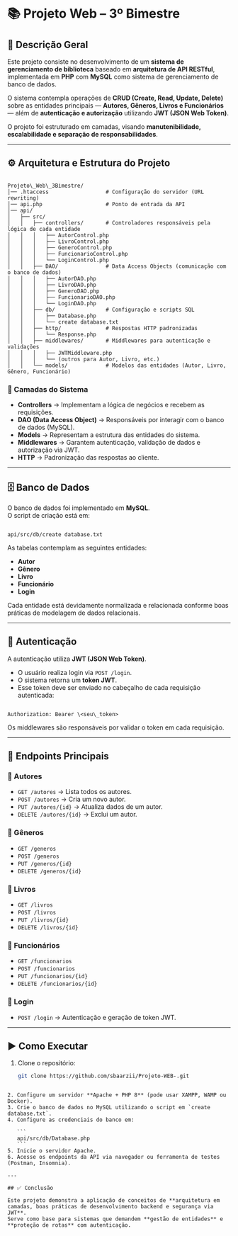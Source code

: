 
# 📚 Projeto Web – 3º Bimestre

## 📝 Descrição Geral
Este projeto consiste no desenvolvimento de um **sistema de gerenciamento de biblioteca** baseado em **arquitetura de API RESTful**, implementada em **PHP** com **MySQL** como sistema de gerenciamento de banco de dados.  

O sistema contempla operações de **CRUD (Create, Read, Update, Delete)** sobre as entidades principais — **Autores, Gêneros, Livros e Funcionários** — além de **autenticação e autorização** utilizando **JWT (JSON Web Token)**.  

O projeto foi estruturado em camadas, visando **manutenibilidade, escalabilidade e separação de responsabilidades**.  

---

## ⚙️ Arquitetura e Estrutura do Projeto

```

Projeto\_Web\_3Bimestre/
│── .htaccess                  # Configuração do servidor (URL rewriting)
│── api.php                    # Ponto de entrada da API
│── api/
│   ├── src/
│   │   ├── controllers/       # Controladores responsáveis pela lógica de cada entidade
│   │   │   ├── AutorControl.php
│   │   │   ├── LivroControl.php
│   │   │   ├── GeneroControl.php
│   │   │   ├── FuncionarioControl.php
│   │   │   └── LoginControl.php
│   │   ├── DAO/               # Data Access Objects (comunicação com o banco de dados)
│   │   │   ├── AutorDAO.php
│   │   │   ├── LivroDAO.php
│   │   │   ├── GeneroDAO.php
│   │   │   ├── FuncionarioDAO.php
│   │   │   └── LoginDAO.php
│   │   ├── db/                # Configuração e scripts SQL
│   │   │   ├── Database.php
│   │   │   └── create database.txt
│   │   ├── http/              # Respostas HTTP padronizadas
│   │   │   └── Response.php
│   │   ├── middlewares/       # Middlewares para autenticação e validações
│   │   │   ├── JWTMiddleware.php
│   │   │   └── (outros para Autor, Livro, etc.)
│   │   └── models/            # Modelos das entidades (Autor, Livro, Gênero, Funcionário)

```

### 🔑 Camadas do Sistema

- **Controllers** → Implementam a lógica de negócios e recebem as requisições.  
- **DAO (Data Access Object)** → Responsáveis por interagir com o banco de dados (MySQL).  
- **Models** → Representam a estrutura das entidades do sistema.  
- **Middlewares** → Garantem autenticação, validação de dados e autorização via JWT.  
- **HTTP** → Padronização das respostas ao cliente.  

---

## 🗄️ Banco de Dados

O banco de dados foi implementado em **MySQL**.  
O script de criação está em:  
```

api/src/db/create database.txt

```

As tabelas contemplam as seguintes entidades:  
- **Autor**  
- **Gênero**  
- **Livro**  
- **Funcionário**  
- **Login**  

Cada entidade está devidamente normalizada e relacionada conforme boas práticas de modelagem de dados relacionais.  

---

## 🔑 Autenticação

A autenticação utiliza **JWT (JSON Web Token)**.  
- O usuário realiza login via `POST /login`.  
- O sistema retorna um **token JWT**.  
- Esse token deve ser enviado no cabeçalho de cada requisição autenticada:  

```

Authorization: Bearer \<seu\_token>

````

Os middlewares são responsáveis por validar o token em cada requisição.  

---

## 📌 Endpoints Principais

### 🔹 Autores
- `GET /autores` → Lista todos os autores.  
- `POST /autores` → Cria um novo autor.  
- `PUT /autores/{id}` → Atualiza dados de um autor.  
- `DELETE /autores/{id}` → Exclui um autor.  

### 🔹 Gêneros
- `GET /generos`  
- `POST /generos`  
- `PUT /generos/{id}`  
- `DELETE /generos/{id}`  

### 🔹 Livros
- `GET /livros`  
- `POST /livros`  
- `PUT /livros/{id}`  
- `DELETE /livros/{id}`  

### 🔹 Funcionários
- `GET /funcionarios`  
- `POST /funcionarios`  
- `PUT /funcionarios/{id}`  
- `DELETE /funcionarios/{id}`  

### 🔹 Login
- `POST /login` → Autenticação e geração de token JWT.  

---

## ▶️ Como Executar

1. Clone o repositório:  
   ```bash
   git clone https://github.com/sbaarzii/Projeto-WEB-.git
````

2. Configure um servidor **Apache + PHP 8** (pode usar XAMPP, WAMP ou Docker).
3. Crie o banco de dados no MySQL utilizando o script em `create database.txt`.
4. Configure as credenciais do banco em:

   ```
   api/src/db/Database.php
   ```
5. Inicie o servidor Apache.
6. Acesse os endpoints da API via navegador ou ferramenta de testes (Postman, Insomnia).

---

## ✅ Conclusão

Este projeto demonstra a aplicação de conceitos de **arquitetura em camadas, boas práticas de desenvolvimento backend e segurança via JWT**.
Serve como base para sistemas que demandem **gestão de entidades** e **proteção de rotas** com autenticação.


